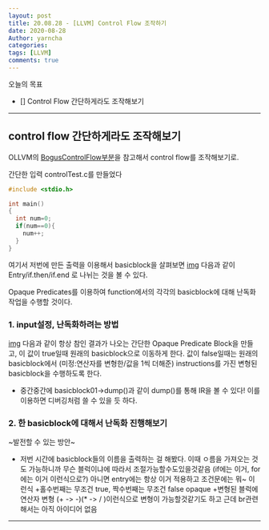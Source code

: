 ```yaml
---
layout: post
title: 20.08.28 - [LLVM] Control Flow 조작하기
date: 2020-08-28
Author: yarncha
categories:
tags: [LLVM]
comments: true
---
```


오늘의 목표

- [] Control Flow 간단하게라도 조작해보기

---------------

## control flow 간단하게라도 조작해보기

OLLVM의 [BogusControlFlow부분]을 참고해서 control flow를 조작해보기로.

간단한 입력 controlTest.c를 만들었다
```c
#include <stdio.h>

int main()
{
  int num=0;
  if(num==0){
    num++;
  }
}
```
여기서 저번에 만든 출력을 이용해서 basicblock을 살펴보면
[img](<\images\15_01.png>)
다음과 같이 Entry/if.then/if.end 로 나뉘는 것을 볼 수 있다.

Opaque Predicates를 이용하여 function에서의 각각의 basicblock에 대해 난독화 작업을 수행할 것이다.

### 1. input설정, 난독화하려는 방법
[img](<\images\15_02.png>)
다음과 같이 항상 참인 결과가 나오는 간단한 Opaque Predicate Block을 만들고, 이 값이 true일때 원래의 basicblock으로 이동하게 한다.
값이 false일때는 원래의 basicblock에서 (미정:연산자를 변형한/값을 1씩 더해준) instructions를 가진 변형된 basicblock을 수행하도록 한다.

+ 중간중간에 basicblock01->dump()과 같이 dump()를 통해 IR을 볼 수 있다! 이를 이용하면 디버깅처럼 쓸 수 있을 듯 하다.

### 2. 한 basicblock에 대해서 난독화 진행해보기


~발전할 수 있는 방안~
+ 저번 시간에 basicblock들의 이름을 출력하는 걸 해봤다. 이때 ㅇ름을 가져오는 것도 가능하니까 무슨 블럭이냐에 따라서 조절가능할수도있을것같음 (if에는 이거, for에는 이거 이런식으로?) 아니면 entry에는 항상 이거 적용하고 조건문에는 뭐~ 이런식
+홀수번째는 무조건 true, 짝수번째는 무조건 false opaque
+변형된 블럭에 연산자 변형 (+ -> -)(* -> / )이런식으로 변형이 가능할것같기도 하고 근데 br관련해서는 아직 아이디어 없음

-----------------------------------------------
<!-- ollvm에서의 bcf는 각 basicblock 앞에 opaque predicate를 이용한 새로운 bb를 넣는데, 이 bb에는 항상 참인 if문이 있어 언제나 기존의 bb로 점프하도록 한다. 다른 분기에는 기존의 bb를 clone하고 랜덤 junk로 채운 bb를 넣는다.-->

<!-- createAlteredBasicBlock
deep clone이 아닌 shallow clone
(가리키는 실체 객체는 복사를 안 하는 복사)
-> http://llvm.1065342.n5.nabble.com/Cloning-block-for-newbie-td46552.html
여기에서는 bb를 복사해서 이거를 변형하는 듯
이게 아니라 CloneBasicBlock 인듯하다


---------------------------------------------

<!-- References -->

[BogusControlFlow부분]: https://github.com/obfuscator-llvm/obfuscator/blob/llvm-4.0/lib/Transforms/Obfuscation/BogusControlFlow.cpp "bcf"

